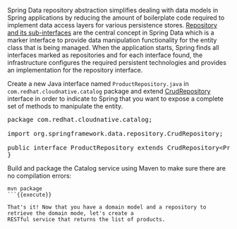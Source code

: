 Spring Data repository abstraction simplifies dealing with data models in Spring applications by
reducing the amount of boilerplate code required to implement data access layers for various
persistence stores. [Repository and its sub-interfaces](https://docs.spring.io/spring-data/jpa/docs/current/reference/html/#repositories.core-concepts)
are the central concept in Spring Data which is a marker interface to provide
data manipulation functionality for the entity class that is being managed. When the application starts,
Spring finds all interfaces marked as repositories and for each interface found, the infrastructure
configures the required persistent technologies and provides an implementation for the repository interface.

Create a new Java interface named `ProductRepository.java` in `com.redhat.cloudnative.catalog` package 
and extend [CrudRepository](https://docs.spring.io/spring-data/commons/docs/current/api/org/springframework/data/repository/CrudRepository.html) interface in order to indicate to Spring that you want to expose a 
complete set of methods to manipulate the entity.

<pre class="file" data-filename="./src/main/java/com/redhat/cloudnative/catalog/ProductRepository.java" data-target="replace">
package com.redhat.cloudnative.catalog;

import org.springframework.data.repository.CrudRepository;

public interface ProductRepository extends CrudRepository&lt;Product, String&gt; {
}
</pre>

Build and package the Catalog service using Maven to make sure there are no compilation errors:

```
mvn package
```{{execute}}

That's it! Now that you have a domain model and a repository to retrieve the domain mode, let's create a
RESTful service that returns the list of products.
